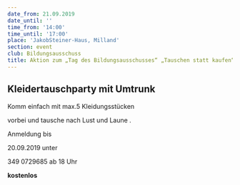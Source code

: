 ```yaml
---
date_from: 21.09.2019
date_until: ''
time_from: '14:00'
time_until: '17:00'
place: 'JakobSteiner-Haus, Milland'
section: event
club: Bildungsausschuss
title: Aktion zum „Tag des Bildungsausschusses“ „Tauschen statt kaufen“
---
```

## **Kleidertauschparty mit Umtrunk**

Komm einfach mit max.5 Kleidungsstücken

vorbei und tausche nach Lust und Laune.



Anmeldung bis

20.09.2019 unter

349 0729685 ab 18 Uhr

**kostenlos**
